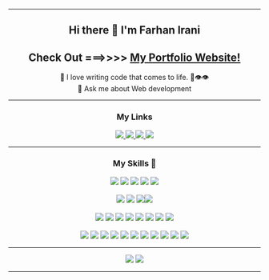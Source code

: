 <hr>

<h2 align = "center">Hi there 👋 I'm Farhan Irani</h2>
<h2 align = "center">Check Out ===>>>> <a href="https://farhanirani.com" target="_blank">My Portfolio Website!</a></h2>

<p align="center">
🚀 I love writing code that comes to life. 🌱👁️👁️<br>
<!-- 🔭 I’m currently working on <a href="https://diswire.herokuapp.com/reg">Diswire</a> <br> -->
<!--🌱 I’m currently learning Redux <br> -->
💬 Ask me about Web development<br>
</p>

<hr>

<h3 align="center">My Links</h3>
<p align="center">
<a href="https://www.linkedin.com/in/farhanirani">
  <img src = "https://img.shields.io/badge/linkedin-%230077B5.svg?&style=for-the-badge&logo=linkedin&logoColor=white">
</a>
<a href="https://www.instagram.com/fki_20">
  <img src = "https://img.shields.io/badge/instagram-%23E4405F.svg?&style=for-the-badge&logo=instagram&logoColor=white">
</a> 
<a href="https://dev.to/farhanirani">
  <img src = "https://img.shields.io/badge/DEV.TO-%230A0A0A.svg?&style=for-the-badge&logo=dev-dot-to&logoColor=white">
</a>
<img src = "https://badges.pufler.dev/visits/farhanirani/farhanirani?style=for-the-badge">
</p>

<hr>

<h3 align="center">My Skills 🚀</h3>

<div align="center">
<img src="https://img.shields.io/badge/react%20-%2320232a.svg?&amp;style=for-the-badge&amp;logo=react&amp;logoColor=%2361DAFB" />
<img src="https://img.shields.io/badge/node.js%20-%2343853D.svg?&amp;style=for-the-badge&amp;logo=node.js&amp;logoColor=white" />
<img src="https://img.shields.io/badge/express.js%20-%23404d59.svg?&amp;style=for-the-badge" />
<img src="https://img.shields.io/badge/Flutter-02569B?style=for-the-badge&amp;logo=flutter&amp;logoColor=white" />
<img src="https://img.shields.io/badge/Spring-6DB33F?style=for-the-badge&amp;logo=spring&amp;logoColor=white" />
<br>
<br>

<img src="https://img.shields.io/badge/PostgreSQL-316192?style=for-the-badge&amp;logo=postgresql&amp;logoColor=white" />
<img src="https://img.shields.io/badge/MySQL-005C84?style=for-the-badge&amp;logo=mysql&amp;logoColor=white" />
<img src="https://img.shields.io/badge/MongoDB-%234ea94b.svg?&amp;style=for-the-badge&amp;logo=mongodb&amp;logoColor=white" /><img src="https://img.shields.io/badge/firebase%20-%23039BE5.svg?&amp;style=for-the-badge&amp;logo=firebase" />
<br>
<br>

<img src="https://img.shields.io/badge/Google_Cloud-4285F4?style=for-the-badge&amp;logo=google-cloud&amp;logoColor=white" />
<img src="https://img.shields.io/badge/Heroku-430098?style=for-the-badge&amp;logo=heroku&amp;logoColor=white" />
<img src="https://img.shields.io/badge/Netlify-00C7B7?style=for-the-badge&amp;logo=netlify&amp;logoColor=white" />
<img src="https://img.shields.io/badge/Vercel-000000?style=for-the-badge&amp;logo=vercel&amp;logoColor=white" />
<img src="https://img.shields.io/badge/Wordpress-21759B?style=for-the-badge&amp;logo=wordpress&amp;logoColor=white" />
<img src="https://img.shields.io/badge/GitHub-100000?style=for-the-badge&amp;logo=github&amp;logoColor=white" />
<img src="https://img.shields.io/badge/GitHub_Actions-2088FF?style=for-the-badge&amp;logo=github-actions&amp;logoColor=white" />
<img src="https://img.shields.io/badge/Capacitor-119EFF?style=for-the-badge&amp;logo=Capacitor&amp;logoColor=white" />
<br>
<br>

<img src="https://img.shields.io/badge/javascript-%23F7DF1E.svg?&amp;style=for-the-badge&amp;logo=javascript&amp;logoColor=black" />
<img src="https://img.shields.io/badge/Go-00ADD8?style=for-the-badge&amp;logo=go&amp;logoColor=white" />
<img src="https://img.shields.io/badge/python%20-%2314354C.svg?&amp;style=for-the-badge&amp;logo=python&amp;logoColor=white" /> 
<img src="https://img.shields.io/badge/Dart-0175C2?style=for-the-badge&logo=dart&logoColor=white" />
<img src="https://img.shields.io/badge/c++%20-%2300599C.svg?&amp;style=for-the-badge&amp;logo=c%2B%2B&amp;logoColor=white" />
<img src="https://img.shields.io/badge/Java-ED8B00?style=for-the-badge&amp;logo=openjdk&amp;logoColor=white" />
<img src="https://img.shields.io/badge/php%20-%23777BB4.svg?&amp;style=for-the-badge&amp;logo=php&amp;logoColor=white" />
<img src="https://img.shields.io/badge/html5%20-%23E34F26.svg?&amp;style=for-the-badge&amp;logo=html5&amp;logoColor=white" />
<img src="https://img.shields.io/badge/css3%20-%231572B6.svg?&amp;style=for-the-badge&amp;logo=css3&amp;logoColor=white" />
<img src="https://img.shields.io/badge/bootstrap%20-%23563D7C.svg?&amp;style=for-the-badge&amp;logo=bootstrap&amp;logoColor=white" />
<img src="https://img.shields.io/badge/material%20ui%20-%230081CB.svg?&amp;style=for-the-badge&amp;logo=material-ui&amp;logoColor=white" />

</div>

<hr>

<p align="center">
<img src = "https://github-readme-stats.vercel.app/api/top-langs/?username=farhanirani&hide=C,pug&theme=algolia&langs_count=8&layout=compact">
<img src = "https://github-readme-stats.vercel.app/api?username=farhanirani&theme=algolia&show_icons=true&hide=issues" />
</p>

<hr>
